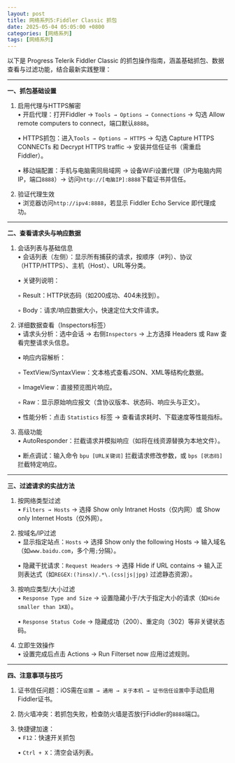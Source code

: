 ```yaml
---
layout: post
title: 网络系列5:Fiddler Classic 抓包
date: 2025-05-04 05:05:00 +0800
categories: [网络系列]
tags: [网络系列]
---
```

以下是 Progress Telerik Fiddler Classic 的抓包操作指南，涵盖基础抓包、数据查看与过滤功能，结合最新实践整理：

---

**一、抓包基础设置**
1. 启用代理与HTTPS解密  
   • 开启代理：打开Fiddler → `Tools → Options → Connections` → 勾选 Allow remote computers to connect，端口默认`8888`。  

   • HTTPS抓包：进入`Tools → Options → HTTPS` → 勾选 Capture HTTPS CONNECTs 和 Decrypt HTTPS traffic → 安装并信任证书（需重启Fiddler）。  

   • 移动端配置：手机与电脑需同局域网 → 设备WiFi设置代理（IP为电脑内网IP，端口`8888`）→ 访问`http://[电脑IP]:8888`下载证书并信任。


2. 验证代理生效  
   • 浏览器访问`http://ipv4:8888`，若显示 Fiddler Echo Service 即代理成功。


---

**二、查看请求头与响应数据**
1. 会话列表与基础信息  
   • 会话列表（左侧）：显示所有捕获的请求，按顺序（#列）、协议（HTTP/HTTPS）、主机（Host）、URL等分类。  

   • 关键列说明：  

     ◦ Result：HTTP状态码（如200成功、404未找到）。  

     ◦ Body：请求/响应数据大小，快速定位大文件请求。  


2. 详细数据查看（Inspectors标签）  
   • 请求头分析：选中会话 → 右侧`Inspectors` → 上方选择 Headers 或 Raw 查看完整请求头信息。  

   • 响应内容解析：  

     ◦ TextView/SyntaxView：文本格式查看JSON、XML等结构化数据。  

     ◦ ImageView：直接预览图片响应。  

     ◦ Raw：显示原始响应报文（含协议版本、状态码、响应头与正文）。  

   • 性能分析：点击 `Statistics` 标签 → 查看请求耗时、下载速度等性能指标。


3. 高级功能  
   • AutoResponder：拦截请求并模拟响应（如将在线资源替换为本地文件）。  

   • 断点调试：输入命令 `bpu [URL关键词]` 拦截请求修改参数，或 `bps [状态码]` 拦截特定响应。


---

**三、过滤请求的实战方法**
1. 按网络类型过滤  
   • `Filters → Hosts` → 选择 Show only Intranet Hosts（仅内网）或 Show only Internet Hosts（仅外网）。


2. 按域名/IP过滤  
   • 显示指定站点：`Hosts` → 选择 Show only the following Hosts → 输入域名（如`www.baidu.com`，多个用`;`分隔）。  

   • 隐藏干扰请求：`Request Headers` → 选择 Hide if URL contains → 输入正则表达式（如`REGEX:(?insx)/.*\.(css|js|jpg)` 过滤静态资源）。  


3. 按响应类型/大小过滤  
   • `Response Type and Size` → 设置隐藏小于/大于指定大小的请求（如`Hide smaller than 1KB`）。  

   • `Response Status Code` → 隐藏成功（200）、重定向（302）等非关键状态码。


4. 立即生效操作  
   • 设置完成后点击 Actions → Run Filterset now 应用过滤规则。


---

**四、注意事项与技巧**
1. 证书信任问题：iOS需在`设置 → 通用 → 关于本机 → 证书信任设置`中手动启用Fiddler证书。  
2. 防火墙冲突：若抓包失败，检查防火墙是否放行Fiddler的`8888`端口。  
3. 快捷键加速：  
   • `F12`：快速开关抓包  

   • `Ctrl + X`：清空会话列表。